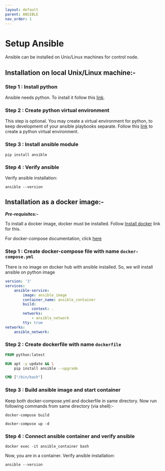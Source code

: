```yaml
---
layout: default
parent: ANSIBLE
nav_order: 1
---
```

# Setup Ansible

Ansible can be installed on Unix/Linux machines for control node.

## Installation on local Unix/Linux machine:-

### Step 1 : Install python

Ansible needs python. To install it follow this [link](../python/install_python).

### Step 2 : Create python virtual environment

This step is optional. You may create a virtual environment for python, to keep development of your ansible playbooks separate. Follow this [link](../python/virtual_environment) to create a python virtual environment.

### Step 3 : Install ansible module

```shell
pip install ansible
```

### Step 4 : Verify ansible

Verify ansible installation:

```shell
ansible --version
```

## Installation as a docker image:-

***Pre-requisites:-***

To install a docker image, docker must be installed. Follow [Install docker](../docker/install_docker) link for this.

For docker-compose documentation, click [here](https://docs.docker.com/compose/)

### Step 1 : Create docker-compose file with name `docker-compose.yml`

There is no image on docker hub with ansible installed. So, we will install ansible on python image

```yml
version: '3'
services:
    ansible-service:
        image: ansible_image
        container_name: ansible_container
        build:
            context: .
        networks:
            - ansible_network
        tty: true
networks:
    ansible_network:
```

### Step 2 : Create dockerfile with name `dockerfile`

```dockerfile
FROM python:latest

RUN apt -y update && \
    pip install ansible --upgrade

CMD ["/bin/bash"]
```

### Step 3 : Build ansible image and start container

Keep both docker-compose.yml and dockerfile in same directory. Now run following commands from same directory (via shell):-

```shell
docker-compose build
```

```shell
docker-compose up -d
```

### Step 4 : Connect ansible container and verify ansible

```shell
docker exec -it ansible_container bash
```

Now, you are in a container. Verify ansible installation:

```shell
ansible --version
```
